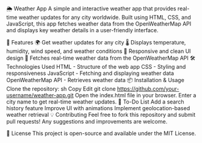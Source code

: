🌦 Weather App
A simple and interactive weather app that provides real-time weather updates for any city worldwide. Built using HTML, CSS, and JavaScript, this app fetches weather data from the OpenWeatherMap API and displays key weather details in a user-friendly interface.

🚀 Features
🌍 Get weather updates for any city
🌡️ Displays temperature, humidity, wind speed, and weather conditions
🎨 Responsive and clean UI design
🔄 Fetches real-time weather data from the OpenWeatherMap API
🛠 Technologies Used
HTML - Structure of the web app
CSS - Styling and responsiveness
JavaScript - Fetching and displaying weather data
OpenWeatherMap API - Retrieves weather data
📦 Installation & Usage
Clone the repository:
sh
Copy
Edit
git clone https://github.com/your-username/weather-app.git
Open the index.html file in your browser.
Enter a city name to get real-time weather updates.
📌 To-Do List
 Add a search history feature
 Improve UI with animations
 Implement geolocation-based weather retrieval
💡 Contributing
Feel free to fork this repository and submit pull requests! Any suggestions and improvements are welcome.

📜 License
This project is open-source and available under the MIT License.
